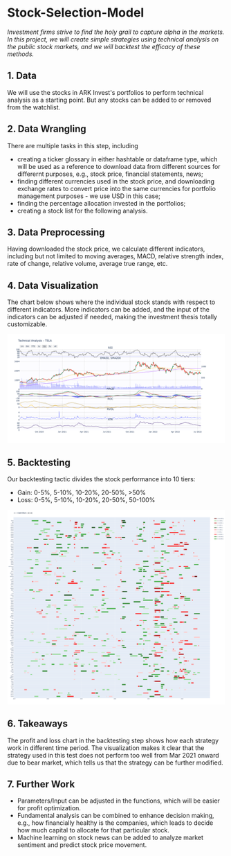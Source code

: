 # Stock-Selection-Model

*Investment firms strive to find the holy grail to capture alpha in the markets. In this project, we will create simple strategies using technical analysis on the public stock markets, and we will backtest the efficacy of these methods.*

## 1. Data

We will use the stocks in ARK Invest's portfolios to perform technical analysis as a starting point. But any stocks can be added to or removed from the watchlist.

## 2. Data Wrangling

There are multiple tasks in this step, including
- creating a ticker glossary in either hashtable or dataframe type, which will be used as a reference to download data from different sources for differernt purposes, e.g., stock price, financial statements, news;
- finding different currencies used in the stock price, and downloading exchange rates to convert price into the same currencies for portfolio management purposes - we use USD in this case;
- finding the percentage allocation invested in the portfolios;
- creating a stock list for the following analysis.

## 3. Data Preprocessing

Having downloaded the stock price, we calculate different indicators, including but not limited to moving averages, MACD, relative strength index, rate of change, relative volume, average true range, etc.

## 4. Data Visualization

The chart below shows where the individual stock stands with respect to different indicators. More indicators can be added, and the input of the indicators can be adjusted if needed, making the investment thesis totally customizable.

![technical_analysis_tsla_2yr](https://github.com/hoytlui/Stock-Selection-Model/blob/main/Images/technical_analysis_TSLA_2y.png)

## 5. Backtesting

Our backtesting tactic divides the stock performance into 10 tiers:
- Gain: 0-5%, 5-10%, 10-20%, 20-50%, >50%
- Loss: 0-5%, 5-10%, 10-20%, 20-50%, 50-100%

![backtesting](https://github.com/hoytlui/Stock-Selection-Model/blob/main/Images/backtest.png)


## 6. Takeaways

The profit and loss chart in the backtesting step shows how each strategy work in different time period. The visualization makes it clear that the strategy used in this test does not perform too well from Mar 2021 onward due to bear market, which tells us that the strategy can be further modified.

## 7. Further Work

- Parameters/Input can be adjusted in the functions, which will be easier for profit optimization.
- Fundamental analysis can be combined to enhance decision making, e.g., how financially healthy is the companies, which leads to decide how much capital to allocate for that particular stock.
- Machine learning on stock news can be added to analyze market sentiment and predict stock price movement.
